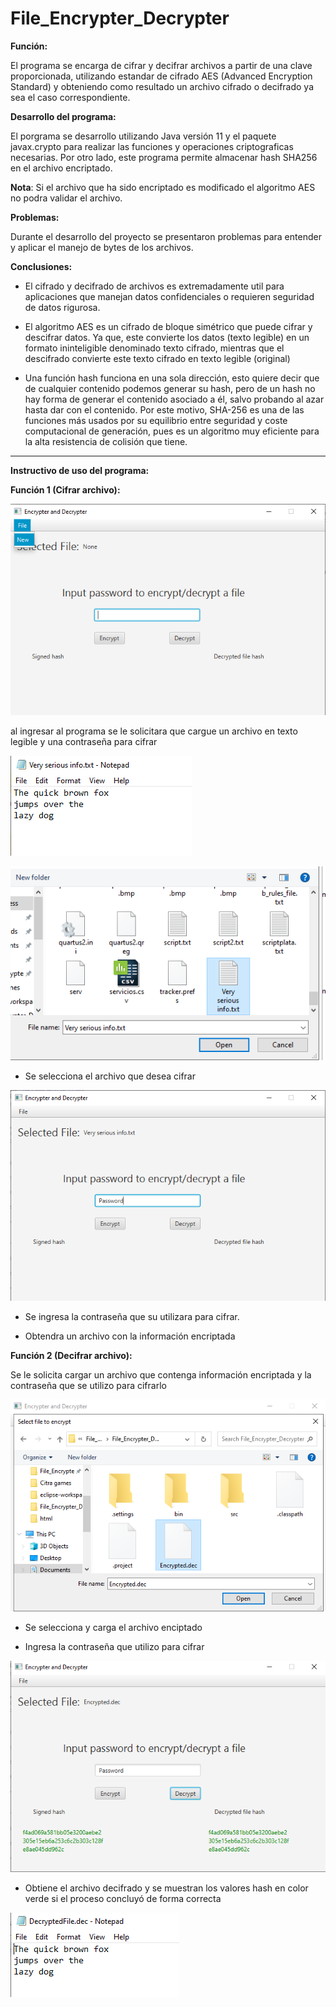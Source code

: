 # File_Encrypter_Decrypter

**Función:**

El programa se encarga de cifrar y decifrar archivos a partir de una clave proporcionada, utilizando estandar de 
cifrado AES (Advanced Encryption Standard) y obteniendo como resultado un archivo cifrado o decifrado ya sea el caso correspondiente.

**Desarrollo del programa:**

El porgrama se desarrollo utilizando Java versión 11 y el paquete javax.crypto para realizar las funciones y 
operaciones criptograficas necesarias. Por otro lado, este programa permite almacenar hash SHA256 en el archivo encriptado.

**Nota**: Si el archivo que ha sido encriptado es modificado el algoritmo AES no podra validar el archivo.


**Problemas:** 

Durante el desarrollo del proyecto se presentaron problemas para entender y aplicar el manejo de bytes de los archivos.

**Conclusiones:**

+ El cifrado y decifrado de archivos es extremadamente util para aplicaciones que manejan datos confidenciales o requieren 
seguridad de datos rigurosa.

+ El algoritmo AES es un cifrado de bloque simétrico que puede cifrar y descifrar datos. Ya que, este convierte los datos (texto legible) 
en un formato ininteligible denominado texto cifrado, mientras que el descifrado convierte este texto cifrado en texto legible (original)

+ Una función hash funciona en una sola dirección, esto quiere decir que de cualquier contenido podemos generar su hash, pero de un hash
no hay forma de generar el contenido asociado a él, salvo probando al azar hasta dar con el contenido. Por este motivo, SHA-256 es una de 
las funciones más usados por su equilibrio entre seguridad y coste computacional de generación, pues es un algoritmo muy eficiente para 
la alta resistencia de colisión que tiene.
***


**Instructivo de uso del programa:**


**Función 1 (Cifrar archivo):** 


![Inicio de porgrama](Images/inicioApp.png)


al ingresar al programa se le solicitara que cargue un archivo en texto legible y una contraseña para cifrar


![Archivo que se va a cifrar](Images/antesArchivo.png)


![Selecciona archivo a cifrar](Images/seleccionaArchivo.png)


+ Se selecciona el archivo que desea cifrar


![Ingresa Contraseña para cifrar](Images/ingresaPassword.png)


+ Se ingresa la contraseña que su utilizara para cifrar.


+ Obtendra un archivo con la información encriptada


**Función 2 (Decifrar archivo):** 


Se le solicita cargar un archivo que contenga información encriptada y la contraseña que se utilizo para cifrarlo


![seleccion archivo encriptado](Images/seleccionEncriptado.png)


+ Se selecciona y carga el archivo enciptado 


+ Ingresa la contraseña que utilizo para cifrar


![resultado](Images/decifrado.png)


+ Obtiene el archivo decifrado y se muestran los valores hash en color verde si el proceso concluyó de forma correcta 


![archivo Resultante](Images/despuesArchivo.png)

